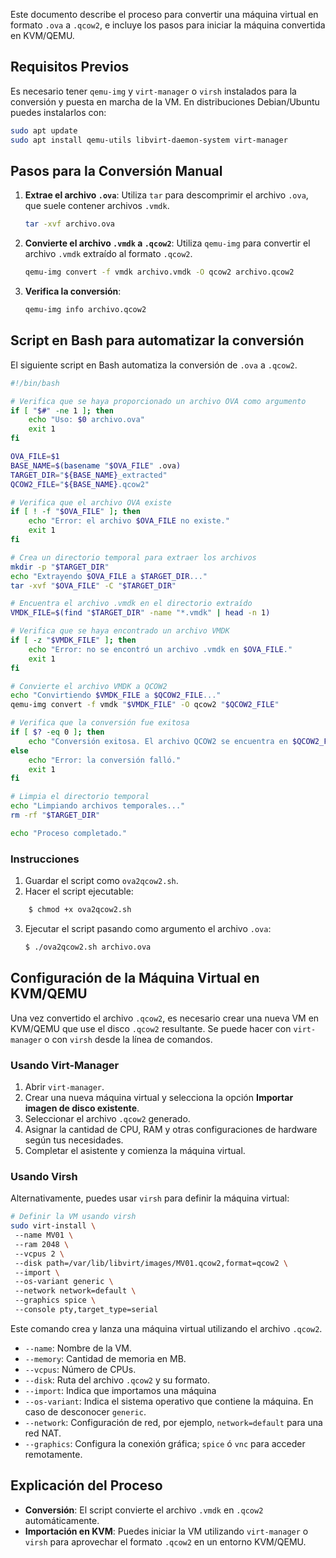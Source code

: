 Este documento describe el proceso para convertir una máquina virtual en formato `.ova` a `.qcow2`, e incluye los pasos para iniciar la máquina convertida en KVM/QEMU.

## Requisitos Previos

Es necesario tener `qemu-img` y `virt-manager` o `virsh` instalados para la conversión y puesta en marcha de la VM. En distribuciones Debian/Ubuntu puedes instalarlos con:

```bash
sudo apt update
sudo apt install qemu-utils libvirt-daemon-system virt-manager
```

## Pasos para la Conversión Manual

1. **Extrae el archivo `.ova`**:
    Utiliza `tar` para descomprimir el archivo `.ova`, que suele contener archivos `.vmdk`.
    ```bash
    tar -xvf archivo.ova
    ```

2. **Convierte el archivo `.vmdk` a `.qcow2`**:
    Utiliza `qemu-img` para convertir el archivo `.vmdk` extraído al formato `.qcow2`.
    ```bash
    qemu-img convert -f vmdk archivo.vmdk -O qcow2 archivo.qcow2
    ```

3. **Verifica la conversión**:
    ```bash
    qemu-img info archivo.qcow2
    ```

## Script en Bash para automatizar la conversión

El siguiente script en Bash automatiza la conversión de `.ova` a `.qcow2`.

```bash
#!/bin/bash

# Verifica que se haya proporcionado un archivo OVA como argumento
if [ "$#" -ne 1 ]; then
    echo "Uso: $0 archivo.ova"
    exit 1
fi

OVA_FILE=$1
BASE_NAME=$(basename "$OVA_FILE" .ova)
TARGET_DIR="${BASE_NAME}_extracted"
QCOW2_FILE="${BASE_NAME}.qcow2"

# Verifica que el archivo OVA existe
if [ ! -f "$OVA_FILE" ]; then
    echo "Error: el archivo $OVA_FILE no existe."
    exit 1
fi

# Crea un directorio temporal para extraer los archivos
mkdir -p "$TARGET_DIR"
echo "Extrayendo $OVA_FILE a $TARGET_DIR..."
tar -xvf "$OVA_FILE" -C "$TARGET_DIR"

# Encuentra el archivo .vmdk en el directorio extraído
VMDK_FILE=$(find "$TARGET_DIR" -name "*.vmdk" | head -n 1)

# Verifica que se haya encontrado un archivo VMDK
if [ -z "$VMDK_FILE" ]; then
    echo "Error: no se encontró un archivo .vmdk en $OVA_FILE."
    exit 1
fi

# Convierte el archivo VMDK a QCOW2
echo "Convirtiendo $VMDK_FILE a $QCOW2_FILE..."
qemu-img convert -f vmdk "$VMDK_FILE" -O qcow2 "$QCOW2_FILE"

# Verifica que la conversión fue exitosa
if [ $? -eq 0 ]; then
    echo "Conversión exitosa. El archivo QCOW2 se encuentra en $QCOW2_FILE."
else
    echo "Error: la conversión falló."
    exit 1
fi

# Limpia el directorio temporal
echo "Limpiando archivos temporales..."
rm -rf "$TARGET_DIR"

echo "Proceso completado."
```

### Instrucciones

1. Guardar el script como `ova2qcow2.sh`.
2. Hacer el script ejecutable:
```bash
    $ chmod +x ova2qcow2.sh
```
3. Ejecutar el script pasando como argumento el archivo `.ova`:
    ```bash
    $ ./ova2qcow2.sh archivo.ova
    ```

## Configuración de la Máquina Virtual en KVM/QEMU

Una vez convertido el archivo `.qcow2`, es necesario crear una nueva VM en KVM/QEMU que use el disco `.qcow2` resultante. Se puede hacer con `virt-manager` o con `virsh` desde la línea de comandos.

### Usando Virt-Manager

1. Abrir `virt-manager`.
2. Crear una nueva máquina virtual y selecciona la opción **Importar imagen de disco existente**.
3. Seleccionar el archivo `.qcow2` generado.
4. Asignar la cantidad de CPU, RAM y otras configuraciones de hardware según tus necesidades.
5. Completar el asistente y comienza la máquina virtual.

### Usando Virsh

Alternativamente, puedes usar `virsh` para definir la máquina virtual:

```bash
# Definir la VM usando virsh
sudo virt-install \  
 --name MV01 \  
 --ram 2048 \  
 --vcpus 2 \  
 --disk path=/var/lib/libvirt/images/MV01.qcow2,format=qcow2 \  
 --import \  
 --os-variant generic \  
 --network network=default \  
 --graphics spice \  
 --console pty,target_type=serial
```

Este comando crea y lanza una máquina virtual utilizando el archivo `.qcow2`.

- `--name`: Nombre de la VM.
- `--memory`: Cantidad de memoria en MB.
- `--vcpus`: Número de CPUs.
- `--disk`: Ruta del archivo `.qcow2` y su formato.
- `--import`: Indica que importamos una máquina
- `--os-variant`: Indica el sistema operativo que contiene la máquina. En caso de desconocer `generic`.
- `--network`: Configuración de red, por ejemplo, `network=default` para una red NAT.
- `--graphics`: Configura la conexión gráfica; `spice` ó `vnc` para acceder remotamente.

## Explicación del Proceso

- **Conversión**: El script convierte el archivo `.vmdk` en `.qcow2` automáticamente.
- **Importación en KVM**: Puedes iniciar la VM utilizando `virt-manager` o `virsh` para aprovechar el formato `.qcow2` en un entorno KVM/QEMU.

